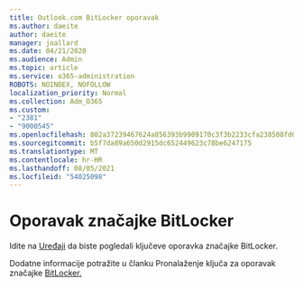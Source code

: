 ```yaml
---
title: Outlook.com BitLocker oporavak
ms.author: daeite
author: daeite
manager: joallard
ms.date: 04/21/2020
ms.audience: Admin
ms.topic: article
ms.service: o365-administration
ROBOTS: NOINDEX, NOFOLLOW
localization_priority: Normal
ms.collection: Adm_O365
ms.custom:
- "2381"
- "9000545"
ms.openlocfilehash: 802a37239467624a856393b9909170c3f3b2233cfa238508fd0515749a71d1a6
ms.sourcegitcommit: b5f7da89a650d2915dc652449623c78be6247175
ms.translationtype: MT
ms.contentlocale: hr-HR
ms.lasthandoff: 08/05/2021
ms.locfileid: "54025098"
---
```

# <a name="bitlocker-recovery"></a>Oporavak značajke BitLocker

Idite na [Uređaji](https://account.microsoft.com/devices/recoverykey) da biste pogledali ključeve oporavka značajke BitLocker.

Dodatne informacije potražite u članku Pronalaženje ključa za oporavak značajke [BitLocker.](https://support.microsoft.com/help/4026181)